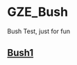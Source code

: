 # GZE_Bush
Bush Test, just for fun

## [Bush1](https://cwc-gze.github.io/GZE_Bush/Test/Bush1/App.html)
